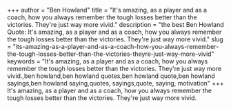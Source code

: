 +++
author = "Ben Howland"
title = "It's amazing, as a player and as a coach, how you always remember the tough losses better than the victories. They're just way more vivid."
description = "the best Ben Howland Quote: It's amazing, as a player and as a coach, how you always remember the tough losses better than the victories. They're just way more vivid."
slug = "its-amazing-as-a-player-and-as-a-coach-how-you-always-remember-the-tough-losses-better-than-the-victories-theyre-just-way-more-vivid"
keywords = "It's amazing, as a player and as a coach, how you always remember the tough losses better than the victories. They're just way more vivid.,ben howland,ben howland quotes,ben howland quote,ben howland sayings,ben howland saying,quotes, sayings,quote, saying, motivation"
+++
It's amazing, as a player and as a coach, how you always remember the tough losses better than the victories. They're just way more vivid.
